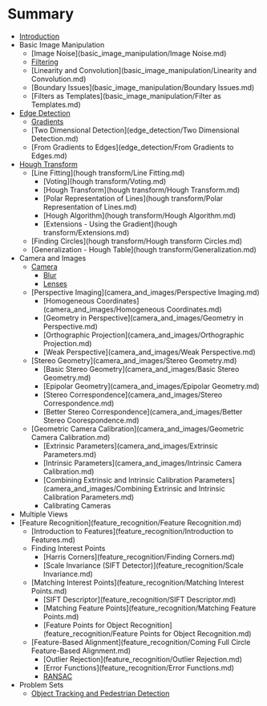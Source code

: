 # Summary

* [Introduction](README.md)
* Basic Image Manipulation
  * [Image Noise](basic_image_manipulation/Image Noise.md)
  * [Filtering](basic_image_manipulation/Filtering.md)
  * [Linearity and Convolution](basic_image_manipulation/Linearity and Convolution.md)
  * [Boundary Issues](basic_image_manipulation/Boundary Issues.md)
  * [Filters as Templates](basic_image_manipulation/Filter as Templates.md)
* [Edge Detection](edge_detection.md)
  * [Gradients](edge_detection/Gradients.md)
  * [Two Dimensional Detection](edge_detection/Two Dimensional Detection.md)
  * [From Gradients to Edges](edge_detection/From Gradients to Edges.md)
* [Hough Transform](hough_transform.md)
  * [Line Fitting](hough transform/Line Fitting.md)
    * [Voting](hough transform/Voting.md)
    * [Hough Transform](hough transform/Hough Transform.md)
    * [Polar Representation of Lines](hough transform/Polar Representation of Lines.md)
    * [Hough Algorithm](hough transform/Hough Algorithm.md)
    * [Extensions - Using the Gradient](hough transform/Extensions.md)
  * [Finding Circles](hough transform/Hough transform Circles.md)
  * [Generalization - Hough Table](hough transform/Generalization.md)
* Camera and Images
  * [Camera](camera_and_images/Camera.md)
    * [Blur](camera_and_images/Blur.md)
    * [Lenses](camera_and_images/Lenses.md)
  * [Perspective Imaging](camera_and_images/Perspective Imaging.md)
    * [Homogeneous Coordinates](camera_and_images/Homogeneous Coordinates.md)
    * [Geometry in Perspective](camera_and_images/Geometry in Perspective.md)
    * [Orthographic Projection](camera_and_images/Orthographic Projection.md)
    * [Weak Perspective](camera_and_images/Weak Perspective.md)
  * [Stereo Geometry](camera_and_images/Stereo Geometry.md)
    * [Basic Stereo Geometry](camera_and_images/Basic Stereo Geometry.md)
    * [Epipolar Geometry](camera_and_images/Epipolar Geometry.md)
    * [Stereo Correspondence](camera_and_images/Stereo Correspondence.md)
    * [Better Stereo Correspondence](camera_and_images/Better Stereo Coorespondence.md)
  * [Geometric Camera Calibration](camera_and_images/Geometric Camera Calibration.md)
    * [Extrinsic Parameters](camera_and_images/Extrinsic Parameters.md)
    * [Intrinsic Parameters](camera_and_images/Intrinsic Camera Calibration.md)
    * [Combining Extrinsic and Intrinsic Calibration Parameters](camera_and_images/Combining Extrinsic and Intrinsic Calibration Parameters.md)
    * Calibrating Cameras
* Multiple Views
* [Feature Recognition](feature_recognition/Feature Recognition.md)
  * [Introduction to Features](feature_recognition/Introduction to Features.md)
  * Finding Interest Points
    * [Harris Corners](feature_recognition/Finding Corners.md)
    * [Scale Invariance (SIFT Detector)](feature_recognition/Scale Invariance.md)
  * [Matching Interest Points](feature_recognition/Matching Interest Points.md)
    * [SIFT Descriptor](feature_recognition/SIFT Descriptor.md)
    * [Matching Feature Points](feature_recognition/Matching Feature Points.md)
    * [Feature Points for Object Recognition](feature_recognition/Feature Points for Object Recognition.md)
  * [Feature-Based Alignment](feature_recognition/Coming Full Circle Feature-Based Alignment.md)
    * [Outlier Rejection](feature_recognition/Outlier Rejection.md)
    * [Error Functions](feature_recognition/Error Functions.md)
    * [RANSAC](feature_recognition/RANSAC.md)
* Problem Sets
  * [Object Tracking and Pedestrian Detection](ps_object_tracking.md)